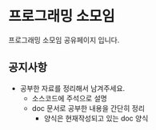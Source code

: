 # 프로그래밍 소모임

프로그래밍 소모임 공유페이지 입니다.

## 공지사항

*	공부한 자료를 정리해서 남겨주세요.
	*	소스코드에 주석으로 설명
	*	doc 문서로 공부한 내용을 간단히 정리
		*	양식은 현재작성되고 있는 doc 양식
